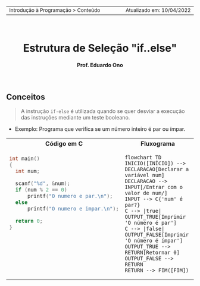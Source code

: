 <table>
<tr>
<td align="left" width="8000">
  <small>Introdução à Programação > Conteúdo</small>
</td>
<td align="right">
  <small>Atualizado&nbsp;em:&nbsp;10/04/2022</small>
</td>
</tr>
</table>

<br>

<h1 align="center">
Estrutura de Seleção "if..else"
</h1>
<h4 align="center">
Prof. Eduardo Ono
</h4>

<br>

## Conceitos

> A instrução `if-else` é utilizada quando se quer desviar a execução das instruções mediante um teste booleano.

* Exemplo: Programa que verifica se um número inteiro é par ou ímpar.

<table>
<tr>
  <th>Código em C</th>
  <th>Fluxograma</th>
</tr>

<tr>
<td valign="top">

```c
int main()
{
  int num;

  scanf("%d", &num);
  if (num % 2 == 0)
      printf("O numero e par.\n");
  else
      printf("O numero e impar.\n");

  return 0;
}
```

</td>

<td valign="top">

```mermaid
flowchart TD
INICIO([INÍCIO]) --> DECLARACAO[Declarar a variável num]
DECLARACAO --> INPUT[/Entrar com o valor de num/]
INPUT --> C{'num' é par?}
C --> |true| OUTPUT_TRUE[Imprimir 'O número é par']
C --> |false| OUTPUT_FALSE[Imprimir 'O número é ímpar']
OUTPUT_TRUE --> RETURN[Retornar 0]
OUTPUT_FALSE --> RETURN
RETURN --> FIM([FIM])
```

</td>

</tr>
</table>

<br>
